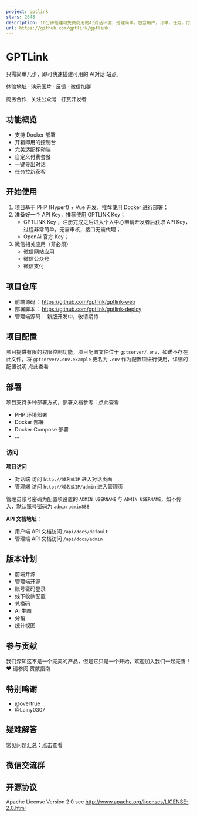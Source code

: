 ```yaml
---
project: gptlink
stars: 2648
description: 10分钟搭建可免费商用的AI对话环境，搭建简单，包含用户，订单，任务，付费等功能
url: https://github.com/gptlink/gptlink
---
```


GPTLink
=======

只需简单几步，即可快速搭建可用的 AI对话 站点。

体验地址 · 演示图片 · 反馈 · 微信加群

商务合作 · 关注公众号 · 打赏开发者

功能概览
----

-   支持 Docker 部署
-   开箱即用的控制台
-   完美适配移动端
-   自定义付费套餐
-   一键导出对话
-   任务拉新获客

开始使用
----

1.  项目基于 PHP (Hyperf) + Vue 开发，推荐使用 Docker 进行部署；
2.  准备好一个 API Key，推荐使用 GPTLINK Key；
    -   GPTLINK Key ，注册完成之后进入个人中心申请开发者后获取 API Key，过程非常简单，无需审核，接口无需代理；
    -   OpenAi 官方 Key；
3.  微信相关应用（非必须）
    -   微信网站应用
    -   微信公众号
    -   微信支付

项目仓库
----

-   前端源码： https://github.com/gptlink/gptlink-web
-   部署脚本： https://github.com/gptlink/gptlink-deploy
-   管理端源码： 新版开发中，敬请期待

项目配置
----

项目提供有限的权限控制功能，项目配置文件位于 `gptserver/.env`，如诺不存在此文件，将 `gptserver/.env.example` 更名为 `.env` 作为配置项进行使用，详细的配置说明 点此查看

部署
--

项目支持多种部署方式，部署文档参考：点此查看

-   PHP 环境部署
-   Docker 部署
-   Docker Compose 部署
-   ...

### 访问

**项目访问**

-   对话端 访问 `http://域名或IP` 进入对话页面
-   管理端 访问 `http://域名或IP/admin` 进入管理页

管理员账号密码为配置项设置的 `ADMIN_USERNAME` 与 `ADMIN_USERNAME`，如不传入，默认账号密码为 `admin` `admin888`

**API 文档地址：**

-   用户端 API 文档访问 `/api/docs/default`
-   管理端 API 文档访问 `/api/docs/admin`

版本计划
----

-   前端开源
-   管理端开源
-   账号密码登录
-   线下收款配置
-   兑换码
-   AI 生图
-   分销
-   统计视图

参与贡献
----

我们深知这不是一个完美的产品，但是它只是一个开始，欢迎加入我们一起完善！:heart: 请参阅 贡献指南

特别鸣谢
----

-   @overtrue
-   @Lainy0307

疑难解答
----

常见问题汇总：点击查看

微信交流群
-----

开源协议
----

Apache License Version 2.0 see http://www.apache.org/licenses/LICENSE-2.0.html
